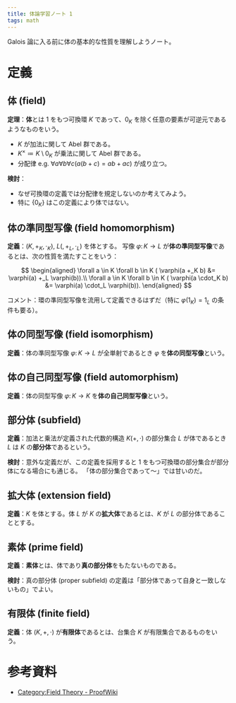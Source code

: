 ```yaml
---
title: 体論学習ノート 1
tags: math
---
```


Galois 論に入る前に体の基本的な性質を理解しようノート。

# 定義
## 体 (field)

**定理**：**体**とは 1 をもつ可換環 $K$ であって、$0_K$ を除く任意の要素が可逆元であるようなものをいう。

* $K$ が加法に関して Abel 群である。
* $K^\times \coloneqq K\setminus0_K$ が乗法に関して Abel 群である。
* 分配律 e.g. $\forall a \forall b \forall c(a(b + c) = ab + ac)$ が成り立つ。

**検討**：
* なぜ可換環の定義では分配律を規定しないのか考えてみよう。
* 特に $\lbrace 0_K\rbrace$ はこの定義により体ではない。

## 体の準同型写像 (field homomorphism)

**定義**：$(K, +_K, \cdot_K)$, $L(, +_L, \cdot_L)$ を体とする。
写像 $\varphi\colon K \longrightarrow L$ が**体の準同型写像**であるとは、次の性質を満たすことをいう：

$$
\begin{aligned}
\forall a \in K \forall b \in K ( \varphi(a +_K b) &= \varphi(a) +_L \varphi(b)).\\
\forall a \in K \forall b \in K ( \varphi(a \cdot_K b) &= \varphi(a) \cdot_L \varphi(b)).
\end{aligned}
$$

コメント：環の準同型写像を流用して定義できるはずだ（特に $\varphi(1_K) = 1_L$ の条件も要る）。

## 体の同型写像 (field isomorphism)

**定義**：体の準同型写像 $\varphi\colon K \longrightarrow L$ が全単射であるとき
$\varphi$ を**体の同型写像**という。

## 体の自己同型写像 (field automorphism)

**定義**：体の同型写像 $\varphi\colon K \longrightarrow K$ を**体の自己同型写像**という。

## 部分体 (subfield)

**定義**：加法と乗法が定義された代数的構造 $K(+, \cdot)$ の部分集合 $L$ が体であるとき
$L$ は $K$ の**部分体**であるという。

**検討**：意外な定義だが、この定義を採用すると 1 をもつ可換環の部分集合が部分体になる場合にも通じる。
「体の部分集合であって～」では甘いのだ。

## 拡大体 (extension field)

**定義**：$K$ を体とする。体 $L$ が $K$ の**拡大体**であるとは、$K$ が $L$ の部分体であることとする。

## 素体 (prime field)

**定義**：**素体**とは、体であり**真の部分体**をもたないものである。

**検討**：真の部分体 (proper subfield) の定義は「部分体であって自身と一致しないもの」でよい。

## 有限体 (finite field)

**定義**：体 $(K, +, \cdot)$ が**有限体**であるとは、台集合 $K$ が有限集合であるものをいう。

# 参考資料

* [Category:Field Theory - ProofWiki](https://proofwiki.org/wiki/Category:Field_Theory)
